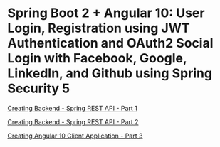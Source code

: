 # Spring Boot 2 + Angular 10: User Login, Registration using JWT Authentication and OAuth2 Social Login with Facebook, Google, LinkedIn, and Github using Spring Security 5

[Creating Backend - Spring REST API - Part 1](https://www.javachinna.com/2020/10/23/spring-boot-angular-10-user-registration-oauth2-social-login-part-1/)

[Creating Backend - Spring REST API - Part 2](https://www.javachinna.com/2020/10/23/spring-boot-angular-10-user-registration-oauth2-social-login-part-2/)

[Creating Angular 10 Client Application - Part 3](https://www.javachinna.com/2020/10/28/spring-boot-angular-10-user-registration-oauth2-social-login-part-3/)
